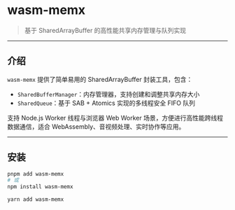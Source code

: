 # wasm-memx

> 基于 SharedArrayBuffer 的高性能共享内存管理与队列实现

---

## 介绍

`wasm-memx` 提供了简单易用的 SharedArrayBuffer 封装工具，包含：

- `SharedBufferManager`：内存管理器，支持创建和调整共享内存大小
- `SharedQueue`：基于 SAB + Atomics 实现的多线程安全 FIFO 队列

支持 Node.js Worker 线程与浏览器 Web Worker 场景，方便进行高性能跨线程数据通信，适合 WebAssembly、音视频处理、实时协作等应用。

---

## 安装

```bash
pnpm add wasm-memx
# 或
npm install wasm-memx

yarn add wasm-memx
